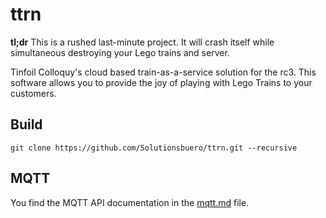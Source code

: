 # ttrn

**tl;dr** This is a rushed last-minute project. It will crash itself while simultaneous destroying your Lego trains and server.

Tinfoil Colloquy's cloud based train-as-a-service solution for the rc3. This software allows you to provide the joy of playing with Lego Trains to your customers.



## Build

```shell script
git clone https://github.com/Solutionsbuero/ttrn.git --recursive
```


## MQTT

You find the MQTT API documentation in the [mqtt.md](mqtt.md) file.
